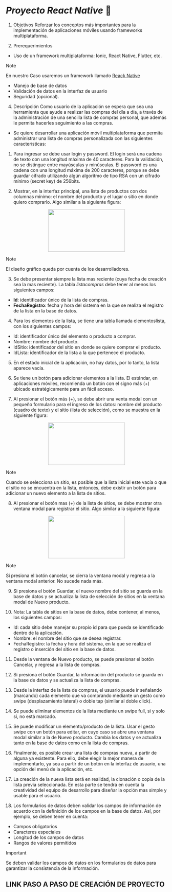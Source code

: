# _Proyecto React Native_ 📱

1. Objetivos
   Reforzar los conceptos más importantes para la implementación de aplicaciones móviles usando frameworks multiplataforma.
   
3. Prerequerimientos
- Uso de un framework multiplataforma: Ionic, React Native, Flutter, etc.
> [!NOTE]
> En nuestro Caso usaremos un framework llamado [Reack Native](https://reactnative.dev/)
- Manejo de base de datos
- Validación de datos en la interfaz de usuario
- Seguridad (opcional).
  
4. Descripción
Como usuario de la aplicación se espera que sea una herramienta que ayude a realizar las compras del día a día, a través de la administración de una
sencilla lista de compras personal, que además le permita hacerles seguimiento a las compras.
- Se quiere desarrollar una aplicación móvil multiplataforma que permita administrar una lista de compras personalizada con las siguientes características:
  
1. Para ingresar se debe usar login y password. El login será una cadena de texto con una longitud máxima de 40 caracteres. Para la validación, no se distingue entre mayúsculas y minúsculas. El password es una cadena con una longitud máxima de 200 caracteres, porque se debe guardar cifrado utilizando algún algoritmo de tipo RSA con un cifrado mínimo (secret key) de 256bits.
   
2. Mostrar, en la interfaz principal, una lista de productos con dos columnas mínimo: el nombre del producto y el lugar o sitio en donde quiero comprarlo. Algo similar a la siguiente figura:
<p align="center"><img width="240" height="132" src="https://github.com/RinoxCraft/Projects-Unicauca/assets/67917424/af7b6bc2-81b0-4c4a-b129-bba78f97714d"> </p>

> [!NOTE]
> El diseño gráfico queda por cuenta de los desarrolladores.

3. Se debe presentar siempre la lista mas reciente (cuya fecha de creación sea la mas reciente). La tabla _listacompras_  debe tener al menos los siguientes
campos:
- **Id**: identificador único de la lista de compras.
- **FechaRegistro**: fecha y hora del sistema en la que se realiza el registro de la lista en la base de datos.

4. Para los elementos de la lista, se tiene una tabla llamada elementoslista, con los siguientes campos:
- Id: identificador único del elemento o producto a comprar.
- Nombre: nombre del producto.
- IdSitio: identificador del sitio en donde se quiere comprar el producto.
- IdLista: identificador de la lista a la que pertenece el producto.
  
5. En el estado inicial de la aplicación, no hay datos, por lo tanto, la lista aparece vacía.
   
6. Se tiene un botón para adicionar elementos a la lista. El estándar, en aplicaciones móviles, recomienda un botón con el signo más (+) ubicado estratégicamente para un fácil acceso.
   
7. Al presionar el botón más (+), se debe abrir una venta modal con un pequeño formulario para el ingreso de los datos: nombre del producto (cuadro de texto) y el sitio (lista de selección), como se muestra en la siguiente figura:
<p align="center"><img width="240" height="132" src="https://github.com/RinoxCraft/Projects-Unicauca/assets/67917424/fea86e56-4e52-4f97-bba9-f15ec8a0b740"> </p>

> [!NOTE]
> Cuando se selecciona un sitio, es posible que la lista inicial este vacía o que el sitio no se encuentra en la lista, entonces, debe existir un botón para adicionar un nuevo elemento a la lista de sitios.

8. Al presionar el botón mas (+) de la lista de sitios, se debe mostrar otra ventana modal para registrar el sitio. Algo similar a la siguiente figura:
<p align="center"><img width="240" height="132" src="https://github.com/RinoxCraft/Projects-Unicauca/assets/67917424/4035ae2b-9e9d-4943-a467-5f6e7d465a02"> </p>

> [!NOTE]
> Si presiona el botón cancelar, se cierra la ventana modal y regresa a la ventana modal anterior. No sucede nada más.

9. Si presiona el botón Guardar, el nuevo nombre del sitio se guarda en la base de datos y se actualiza la lista de selección de sitios en la ventana modal de Nuevo producto.
    
10. Nota: La tabla de sitios en la base de datos, debe contener, al menos, los siguientes campos:
- Id: cada sitio debe manejar su propio id para que pueda se identificado dentro de la aplicación.
- Nombre: el nombre del sitio que se desea registrar.
- FechaRegistro: la fecha y hora del sistema, en la que se realiza el registro o inserción del sitio en la base de datos.

11. Desde la ventana de Nuevo producto, se puede presionar el botón Cancelar, y regresa a la lista de compras.
    
12. Si presiona el botón Guardar, la información del producto se guarda en la base de datos y se actualiza la lista de compras.
    
13. Desde la interfaz de la lista de compras, el usuario puede ir señalando (marcando) cada elemento que va comprando mediante un gesto como swipe (desplazamiento lateral) o doble tap (similar al doble click).
    
14. Se puede eliminar elementos de la lista mediante un swipe full, si y solo si, no está marcado.
    
15. Se puede modificar un elemento/producto de la lista. Usar el gesto swipe con un botón para editar, en cuyo caso se abre una ventana modal similar a la de Nuevo producto. Cambia los datos y se actualiza tanto en la base de datos como en la lista de compras.
    
16. Finalmente, es posible crear una lista de compras nueva, a partir de alguna ya existente. Para ello, debe elegir la mejor manera de implementarlo, ya sea a partir de un botón en la interfaz de usuario, una opción del menú de la aplicación, etc.
    
17. La creación de la nueva lista será en realidad, la clonación o copia de la lista previa seleccionada. En esta parte se tendrá en cuenta la creatividad del equipo de desarrollo para diseñar la opción mas simple y usable para el usuario.
    
18. Los formularios de datos deben validar los campos de información de acuerdo con la definición de los campos en la base de datos. Así, por ejemplo, se deben tener en cuenta:
- Campos obligatorios
- Caracteres especiales
- Longitud de los campos de datos
- Rangos de valores permitidos

> [!IMPORTANT]
> Se deben validar los campos de datos en los formularios de datos para garantizar la consistencia de la información.

## LINK PASO A PASO DE CREACIÓN DE PROYECTO



